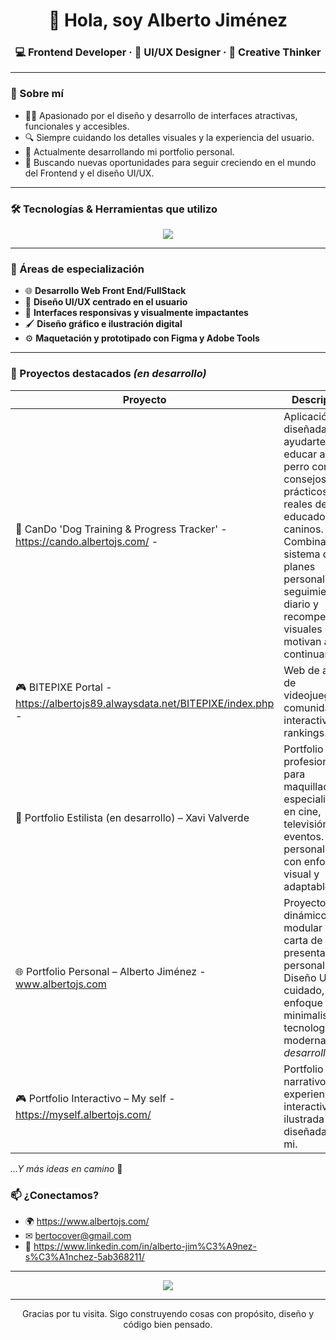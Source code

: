 <h1 align="center">👋 Hola, soy Alberto Jiménez </h1>
<h3 align="center">💻 Frontend Developer · 🎨 UI/UX Designer · 🚀 Creative Thinker</h3>

---

### 🧠 Sobre mí

- 👨‍💻 Apasionado por el diseño y desarrollo de interfaces atractivas, funcionales y accesibles.
- 🔍 Siempre cuidando los detalles visuales y la experiencia del usuario.
- 🚀 Actualmente desarrollando mi portfolio personal.
- 🎯 Buscando nuevas oportunidades para seguir creciendo en el mundo del Frontend y el diseño UI/UX.

---

### 🛠 Tecnologías & Herramientas que utilizo

<p align="center">
  <img src="https://skillicons.dev/icons?i=html,css,js,react,nextjs,php,supabase,bootstrap,tailwind,figma,illustrator,photoshop,git,github,vscode,chatgpt,copilot" />
</p>

---

### 🧩 Áreas de especialización

- 🌐 **Desarrollo Web Front End/FullStack**
- 🎨 **Diseño UI/UX centrado en el usuario**
- 📱 **Interfaces responsivas y visualmente impactantes**
- 🖌 **Diseño gráfico e ilustración digital**
- ⚙️ **Maquetación y prototipado con Figma y Adobe Tools**

---

### 📌 Proyectos destacados *(en desarrollo)*


| Proyecto | Descripción | Tecnologías |
|---------|-------------|-------------|
| 🐾 CanDo 'Dog Training & Progress Tracker' - https://cando.albertojs.com/ - | Aplicación diseñada para ayudarte a educar a tu perro con consejos prácticos y reales de educadores caninos. Combina un sistema de planes personalizados, seguimiento diario y recompensas visuales que te motivan a continuar. | HTML, Javascript, React, CSS, Tailwind, Supabase, MySQL |
| 🎮 BITEPIXE Portal - https://albertojs89.alwaysdata.net/BITEPIXE/index.php -| Web de análisis de videojuegos, comunidad interactiva y rankings. | HTML, CSS, Bootstrap, PHP, MySQL |
| 💄 Portfolio Estilista (en desarrollo) – Xavi Valverde | Portfolio profesional para maquillador especializado en cine, televisión y eventos. Web personalizada con enfoque visual y adaptable. | Figma, UI/UX, HTML, CSS, JavaScript, React, Tailwind |
| 🌐 Portfolio Personal – Alberto Jiménez - www.albertojs.com | Proyecto visual dinámico y modular como carta de presentación personal. Diseño UI/UX cuidado, enfoque minimalista y tecnologías modernas. *(En desarrollo)* | Figma, UI/UX, HTML, CSS, JavaScript, React, Tailwind |
| 🎮 Portfolio Interactivo – My self - https://myself.albertojs.com/| Portfolio narrativo, con experiencia interactiva, ilustrada y diseñada por mi. | HTML, CSS, JavaScript, React, Tailwind |

<p><i>...Y más ideas en camino</i> 🚧</p>



### 📫 ¿Conectamos?
- 🌍 https://www.albertojs.com/ 
- ✉ bertocover@gmail.com
- 💼 https://www.linkedin.com/in/alberto-jim%C3%A9nez-s%C3%A1nchez-5ab368211/


---

<p align="center">
  <img src="https://readme-typing-svg.demolab.com/?lines=Frontend+Developer;Creative+UI%2FUX+Designer;Code+meets+Art&center=true&width=380&height=45" />
</p>


---

<p align="center">
Gracias por tu visita. Sigo construyendo cosas con propósito, diseño y código bien pensado.
</p>
